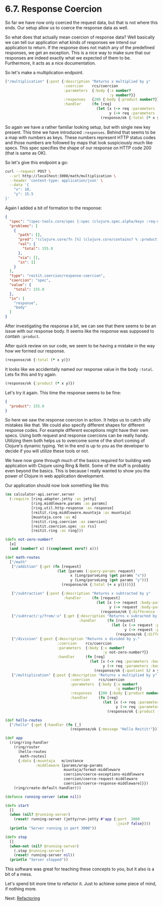 # 6.7. Response Coercion

So far we have now only coerced the request data,
but that is not where this ends.
Our setup allow us to coerce the response data as well.

So what does that actually mean coercion of response data?
Well basically we can tell our application what kinds of responses we intend our application to return.
If the response does not match any of the predefined responses,
we get an exception.
This is a nice way to make sure that our responses are indeed exactly what we expected of them to be.
Furthermore, it acts as a nice documentation.

So let's make a multiplication endpoint.

```clojure
["/multiplication" {:post {:description "Returns x multiplied by y"
                           :coercion    rcs/coercion
                           :parameters  {:body {:x number?
                                                :y number?}}
                           :responses   {200 {:body {:product number?}}}
                           :handler     (fn [req]
                                          (let [x (-> req :parameters :body :x)
                                                y (-> req :parameters :body :y)]
                                            (response/ok {:total (* x y)})))}}]
```

So again we have a rather familiar looking setup,
but with single new key present.
This time we have introduced `:responses`.
Behind that seems to be a map with numbers as keys.
These numbers represent HTTP status codes and those numbers are followed by maps that look suspiciously much like specs.
This spec specifies the shape of our response on HTTP code 200 (that is same as OK).

So let's give this endpoint a go:

```sh
curl --request POST \
  --url http://localhost:3000/math/multiplication \
  --header 'content-type: application/json' \
  --data '{
    "x": 10,
    "y": 15.5
}'
```

Again I added a bit of formation to the response:

```json
{
  "spec": "(spec-tools.core/spec {:spec (clojure.spec.alpha/keys :req-un [:spec$8384/product]), :type :map, :leaf? false})",
  "problems": [
    {
      "path": [],
      "pred": "(clojure.core/fn [%] (clojure.core/contains? % :product))",
      "val": {
        "total": 155.0
      },
      "via": [],
      "in": []
    }
  ],
  "type": "reitit.coercion/response-coercion",
  "coercion": "spec",
  "value": {
    "total": 155.0
  },
  "in": [
    "response",
    "body"
  ]
}
```

After investigating the response a bit,
we can see that there seems to be an issue with our response body.
It seems like the response was supposed to contain `:product`.

After quick review on our code,
we seem to be having a mistake in the way how we formed our response.

```clojure
(response/ok {:total (* x y)})
```

It looks like we accidentally named our response value in the body `:total`.
Lets fix this and try again.

```clojure
(response/ok {:product (* x y)})
```

Let's try it again.
This time the response seems to be fine:

```json
{
  "product": 155.0
}
```

So here we saw the response coercion in action.
It helps us to catch silly mistakes like that.
We could also specify different shapes for different response codes.
For example different exceptions might have their own specs.
Using both request and response coercions can be really handy.
Utilizing them both helps us to overcome some of the short coming of Clojure's dynamic typing.
Yet in the end is up to you as the developer to decide if you will utilize these tools or not.

We have now gone through much of the basics required for building web application with Clojure using Ring & Reitit.
Some of the stuff is probably even beyond the basics.
This is because I really wanted to show you the power of Clojure in web application development.

Our application should now look something like this:

```clojure
(ns calculator-api.server.server
  (:require [ring.adapter.jetty :as jetty]
            [ring.middleware.params :as params]
            [ring.util.http-response :as response]
            [reitit.ring.middleware.muuntaja :as muuntaja]
            [muuntaja.core :as m]
            [reitit.ring.coercion :as coercion]
            [reitit.coercion.spec :as rcs]
            [reitit.ring :as ring]))

(defn not-zero-number?
  [x]
  (and (number? x) ((complement zero?) x)))

(def math-routes
  ["/math"
   ["/addition" {:get (fn [request]
                        (let [params (:query-params request)
                              x (Long/parseLong (get params "x"))
                              y (Long/parseLong (get params "y"))]
                          (response/ok {:total (+ x y)})))}]

   ["/subtraction" {:post {:description "Returns x subtracted by y"
                           :handler     (fn [request]
                                          (let [x (-> request :body-params :x)
                                                y (-> request :body-params :y)]
                                            (response/ok {:difference (- x y)})))}}]
   ["/subtract/:y/from/:x" {:get {:description "Returns x subracted by y"
                                  :handler     (fn [request]
                                                 (let [x (-> request :path-params :x Long/parseLong)
                                                       y (-> request :path-params :y Long/parseLong)]
                                                   (response/ok {:difference (- x y)})))}}]
   ["/division" {:post {:description "Returns x divided by y."
                        :coercion    rcs/coercion
                        :parameters  {:body {:x number?
                                             :y not-zero-number?}}
                        :handler     (fn [req]
                                       (let [x (-> req :parameters :body :x)
                                             y (-> req :parameters :body :y)]
                                         (response/ok {:quotient (/ x y)})))}}]
   ["/multiplication" {:post {:description "Returns x multiplied by y"
                              :coercion    rcs/coercion
                              :parameters  {:body {:x number?
                                                   :y number?}}
                              :responses   {200 {:body {:product number?}}}
                              :handler     (fn [req]
                                             (let [x (-> req :parameters :body :x)
                                                   y (-> req :parameters :body :y)]
                                               (response/ok {:product (* x y)})))}}]])

(def hello-routes
  ["/hello" {:get {:handler (fn [_]
                              (response/ok {:message "Hello Reitit!"}))}}])

(def app
  (ring/ring-handler
    (ring/router
      [hello-routes
       math-routes]
      {:data {:muuntaja   m/instance
              :middleware [params/wrap-params
                           muuntaja/format-middleware
                           coercion/coerce-exceptions-middleware
                           coercion/coerce-request-middleware
                           coercion/coerce-response-middleware]}})
    (ring/create-default-handler)))

(defonce running-server (atom nil))

(defn start
  []
  (when (nil? @running-server)
    (reset! running-server (jetty/run-jetty #'app {:port  3000
                                                   :join? false})))
  (println "Server running in port 3000"))

(defn stop
  []
  (when-not (nil? @running-server)
    (.stop @running-server)
    (reset! running-server nil))
  (println "Server stopped"))
```

This software was great for teaching these concepts to you,
but it also is a bit of a mess.

Let's spend bit more time to refactor it.
Just to achieve some piece of mind,
if nothing more.

Next: [Refactoring](8-refactoring.md)

